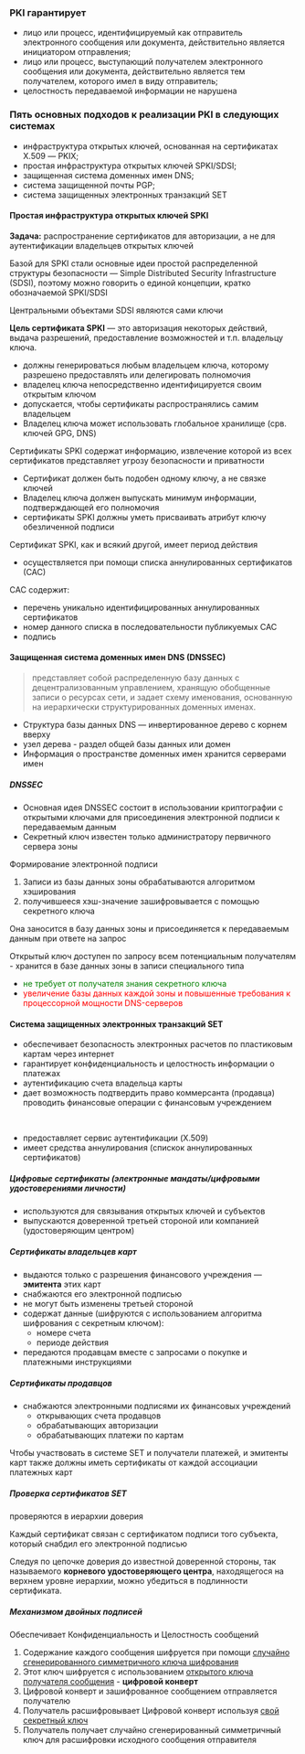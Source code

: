 ### PKI гарантирует
- лицо или процесс, идентифицируемый как отправитель электронного сообщения или документа, действительно является инициатором отправления;
- лицо или процесс, выступающий получателем электронного сообщения или документа, действительно является тем получателем, которого имел в виду отправитель;
- целостность передаваемой информации не нарушена

### Пять основных подходов к реализации PKI в следующих системах

- инфраструктура открытых ключей, основанная на сертификатах Х.509 — PKIX;
- простая инфраструктура открытых ключей SPKI/SDSI;
- защищенная система доменных имен DNS;
- система защищенной почты PGP;
- система защищенных электронных транзакций SET

#### Простая инфраструктура открытых ключей SPKI

**Задача:** распространение сертификатов для авторизации, а не для аутентификации владельцев открытых ключей

Базой для SPKI стали основные идеи простой распределенной структуры безопасности — Simple Distributed Security Infrastructure (SDSI), поэтому можно говорить о единой концепции, кратко обозначаемой SPKI/SDSI

Центральными объектами SDSI являются сами ключи

**Цель сертификата SPKI** — это авторизация некоторых действий, выдача разрешений, предоставление возможностей и т.п. владельцу ключа.
- должны генерироваться любым владельцем ключа, которому разрешено предоставлять или делегировать полномочия
- владелец ключа непосредственно идентифицируется своим открытым ключом
- допускается, чтобы сертификаты распространялись самим владельцем
- Владелец ключа может использовать глобальное хранилище (срв. ключей GPG, DNS)

Сертификаты SPKI содержат информацию, извлечение которой из всех сертификатов представляет угрозу безопасности и приватности
- Сертификат должен быть подобен одному ключу, а не связке ключей
- Владелец ключа должен выпускать минимум информации, подтверждающей его полномочия
- сертификаты SPKI должны уметь присваивать атрибут ключу обезличенной подписи

Сертификат SPKI, как и всякий другой, имеет период действия
- осуществляется при помощи списка аннулированных сертификатов (САС)

CAC содержит:
- перечень уникально идентифицированных аннулированных сертификатов
- номер данного списка в последовательности публикуемых САС
- подпись

#### Защищенная система доменных имен DNS (DNSSEC)

> представляет собой распределенную базу данных с децентрализованным управлением, хранящую обобщенные записи о ресурсах сети, и задает схему именования, основанную на иерархически структурированных доменных именах.

- Структура базы данных DNS — инвертированное дерево с корнем вверху
- узел дерева - раздел общей базы данных или домен
- Информация о пространстве доменных имен хранится серверами имен

##### DNSSEC

- Основная идея DNSSEC состоит в использовании криптографии с открытыми ключами для присоединения электронной подписи к передаваемым данным
- Секретный ключ известен только администратору первичного сервера зоны

Формирование электронной подписи
1. Записи из базы данных зоны обрабатываются алгоритмом хэширования
1. получившееся хэш-значение зашифровывается с помощью секретного ключа

Она заносится в базу данных зоны и присоединяется к передаваемым данным при ответе на запрос

Открытый ключ доступен по запросу всем потенциальным получателям - хранится в базе данных зоны в записи специального типа

- <span style="color:green">не требует от получателя знания секретного ключа</span>
- <span style="color:red">увеличение базы данных каждой зоны и повышенные требования к процессорной мощности DNS-серверов</span>

#### Система защищенных электронных транзакций SET 

- обеспечивает безопасность электронных расчетов по пластиковым картам через интернет
- гарантирует конфиденциальность и целостность информации о платежах
- аутентификацию счета владельца карты
- дает возможность подтвердить право коммерсанта (продавца) проводить финансовые операции с финансовым учреждением

<br>

- предоставляет сервис аутентификации (X.509)
- имеет средства аннулирования (спискок аннулированных сертификатов)


##### Цифровые сертификаты (электронные мандаты/цифровыми удостоверениями личности)

- используются для связывания открытых ключей и субъектов
- выпускаются доверенной третьей стороной или компанией (удостоверяющим центром)

##### Сертификаты владельцев карт

- выдаются только с разрешения финансового учреждения — **эмитента** этих карт
- снабжаются его электронной подписью
- не могут быть изменены третьей стороной
- содержат данные (шифруются с использованием алгоритма шифрования с секретным ключом):
    - номере счета
    - периоде действия
- передаются продавцам вместе с запросами о покупке и платежными инструкциями

##### Сертификаты продавцов

- снабжаются электронными подписями их финансовых учреждений
    - открывающих счета продавцов
    - обрабатывающих авторизации
    - обрабатывающих платежи по картам

Чтобы участвовать в системе SET и получатели платежей, и эмитенты карт также должны иметь сертификаты от каждой ассоциации платежных карт

##### Проверка сертификатов SET

проверяются в иерархии доверия

Каждый сертификат связан с сертификатом подписи того субъекта, который снабдил его электронной подписью

Следуя по цепочке доверия до известной доверенной стороны, так называемого **корневого удостоверяющего центра**, находящегося на верхнем уровне иерархии, можно убедиться в подлинности сертификата.

##### Механизмом двойных подписей

Обеспечивает Конфиденциальность и Целостность сообщений

1. Содержание каждого сообщения шифруется при помощи <ins>случайно сгенерированного симметричного ключа шифрования</ins>
1. Этот ключ шифруется с использованием <ins>открытого ключа получателя сообщения</ins> - **цифровой конверт**
1. Цифровой конверт и зашифрованное сообщением отправляется получателю
1. Получатель расшифровывает Цифровой конверт используя <ins>свой секретный ключ</ins>
1. Получатель получает случайно сгенерированный симметричный ключ для расшифровки исходного сообщения отправителя
